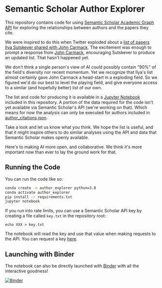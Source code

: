 # Semantic Scholar Author Explorer

This repository contains code for using [Semantic Scholar Academic Graph API](https://www.semanticscholar.org/product/api)
for exploring the relationships between authors and the papers they cite.

We were inspired to do this when Twitter exploded about a [list of papers
Ilya Sutskever shared with John Carmack](https://twitter.com/xlr8harder/status/1621528198097047553).
The excitement was enough to prompt a response from [John Carmack](https://twitter.com/ID_AA_Carmack/status/1622673143469858816),
encouraging Sutskever to produce an updated list. That hasn't happened yet.

We don't think a single person's view of AI could possibly contain "90%"
of the field's diversity nor recent momentum. Yet we recognize that Ilya's list almost
certainly gave John Carmack a head-start in a exploding field. So we figured
we'd do our best to level the playing field, and give everyone access to a similar
(and hopefully better) list of our own.

The list and code for producing it is available in a [Jupyter Notebook](./AuthorTopCitedPapers.ipynb)
included in this repository. A portion of the data required for the code isn't
yet available via Semantic Scholar's API (we're working on that). Which means for now
the analysis can only be executed for authors included in [author_citations.json](./author_citations.json).

Take a look and let us know what you think. We hope the list is useful, and
that it might inspire others to do similar analyses using the API and data that
Semantic Scholar makes openly available.

Here's to making AI more open, and collaborative. We think it's more important now
than ever to lay the ground work for that.

## Running the Code

You can run the code like so:

```bash
conda create -n author_explorer python=3.8
conda activate author_explorer
pip install -r requirements.txt
jupyter notebook
```

If you run into rate limits, you can use a Semantic Scholar API key
by creating a file called `key.txt` in the repository root:

```
echo XXX > key.txt
```

The notebook will read the key and use that value when making requests to
the API. You can request a key [here](https://www.semanticscholar.org/product/api#Partner-Form).

## Launching with Binder
The notebook can also be directly launched with [Binder](https://mybinder.org/) with all the interactive goodness!

[![Binder](https://mybinder.org/badge_logo.svg)](https://mybinder.org/v2/gh/allenai/author-explorer/main?filepath=AuthorTopCitedPapers.ipynb)
